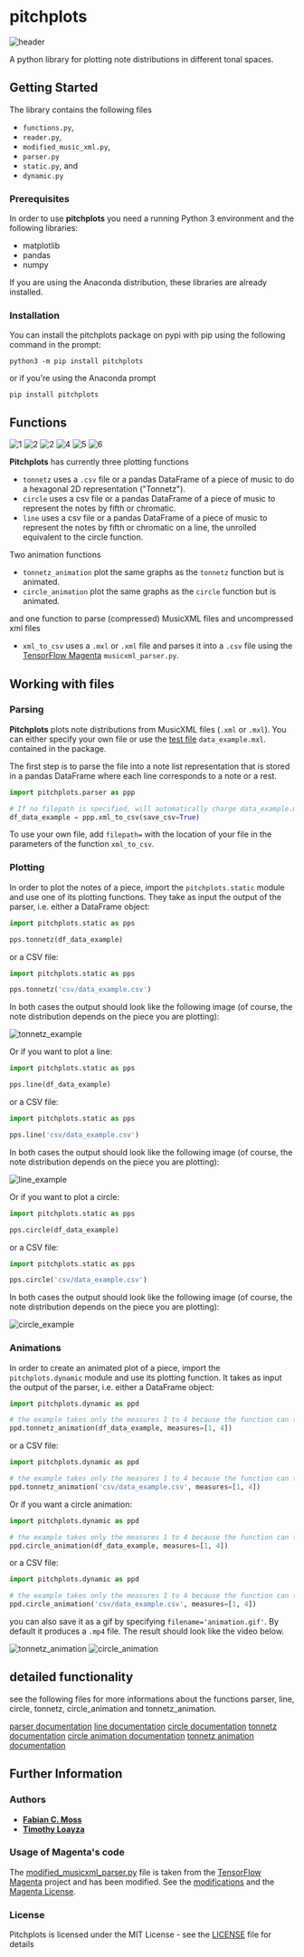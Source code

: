 # pitchplots

![header](images/big_blue_hex_8_top.png)

A python library for plotting note distributions in different tonal spaces.

## Getting Started

The library contains the following files
* `functions.py`, 
* `reader.py`, 
* `modified_music_xml.py`, 
* `parser.py`
* `static.py`, and
* `dynamic.py`

### Prerequisites

In order to use **pitchplots** you need a running Python 3 environment and the following libraries:
* matplotlib
* pandas
* numpy

If you are using the Anaconda distribution, these libraries are already installed.

### Installation

You can install the pitchplots package on pypi with pip using the following command in the prompt:

```
python3 -m pip install pitchplots
```

or if you're using the Anaconda prompt

```
pip install pitchplots
```
## Functions

![1](images/Tp1_def_hex.png)  ![2](images/Tp2_hex_orange_pc_5.png)  ![2](images/Tp3_hex_noduplicate.png)
![4](images/Tp4_def_pie.png)  ![5](images/Tp5_red_pie_nofifith.png)  ![6](images/Tp6_log_pie.png)

**Pitchplots** has currently three plotting functions
-   `tonnetz` uses a `.csv` file or a pandas DataFrame of a piece of music to do a hexagonal 2D representation ("Tonnetz").
-   `circle` uses a csv file or a pandas DataFrame of a piece of music to represent the notes by fifth or chromatic.
-   `line` uses a csv file or a pandas DataFrame of a piece of music to represent the notes by fifth or chromatic on a line, the unrolled equivalent to the circle function.

Two animation functions
-   `tonnetz_animation` plot the same graphs as the `tonnetz` function but is animated.
-   `circle_animation` plot the same graphs as the `circle` function but is animated.

and one function to parse (compressed) MusicXML files and uncompressed xml files
-   `xml_to_csv` uses a `.mxl` or `.xml` file and parses it into a `.csv` file using the [TensorFlow Magenta](https://github.com/tensorflow/magenta) `musicxml_parser.py`.

## Working with files

### Parsing

**Pitchplots** plots note distributions from MusicXML files (`.xml` or `.mxl`). You can either specify your own file or use the [test file](data_example.mxl) `data_example.mxl`. contained in the package.

The first step is to parse the file into a note list representation that is stored in a pandas DataFrame where each line corresponds to a note or a rest.

```python
import pitchplots.parser as ppp

# If no filepath is specified, will automatically charge data_example.mxl
df_data_example = ppp.xml_to_csv(save_csv=True)
```

To use your own file, add `filepath=` with the location of your file in the parameters of the function `xml_to_csv`.

### Plotting

In order to plot the notes of a piece, import the `pitchplots.static` module and use one of its plotting functions. They take as input the output of the parser, i.e. either a DataFrame object:

```python
import pitchplots.static as pps

pps.tonnetz(df_data_example)
```
 or a CSV file:
```python
import pitchplots.static as pps

pps.tonnetz('csv/data_example.csv')
```
In both cases the output should look like the following image (of course, the note distribution depends on the piece you are plotting):

![tonnetz_example](images/Tp1_def_hex.png)

Or if you want to plot a line:

```python
import pitchplots.static as pps

pps.line(df_data_example)
```
 or a CSV file:
```python
import pitchplots.static as pps

pps.line('csv/data_example.csv')
```

In both cases the output should look like the following image (of course, the note distribution depends on the piece you are plotting):

![line_example](images/line_example.png)

Or if you want to plot a circle:

```python
import pitchplots.static as pps

pps.circle(df_data_example)
```
 or a CSV file:
```python
import pitchplots.static as pps

pps.circle('csv/data_example.csv')
```

In both cases the output should look like the following image (of course, the note distribution depends on the piece you are plotting):

![circle_example](images/circle_example.png)

### Animations

In order to create an animated plot of a piece, import the `pitchplots.dynamic` module and use its plotting function. It takes as input the output of the parser, i.e. either a DataFrame object:

```python
import pitchplots.dynamic as ppd

# the example takes only the measures 1 to 4 because the function can take some time for a long video
ppd.tonnetz_animation(df_data_example, measures=[1, 4])
```
 or a CSV file:
```python
import pitchplots.dynamic as ppd

# the example takes only the measures 1 to 4 because the function can take some time for a long video
ppd.tonnetz_animation('csv/data_example.csv', measures=[1, 4])
```

Or if you want a circle animation:

```python
import pitchplots.dynamic as ppd

# the example takes only the measures 1 to 4 because the function can take some time for a long video
ppd.circle_animation(df_data_example, measures=[1, 4])
```
 or a CSV file:
```python
import pitchplots.dynamic as ppd

# the example takes only the measures 1 to 4 because the function can take some time for a long video
ppd.circle_animation('csv/data_example.csv', measures=[1, 4])
```

you can also save it as a gif by specifying `filename='animation.gif'`. By default it produces a `.mp4` file. The result should look like the video below.

![tonnetz_animation](images/animated_tonnetz_example.gif) ![circle_animation](images/animated_circle_example.gif)

## detailed functionality

see the following files for more informations about the functions parser, line, circle, tonnetz, circle_animation and tonnetz_animation.

[parser documentation](notebooks/parser_doc.ipynb)
[line documentation](notebooks/line_doc.ipynb)
[circle documentation](notebooks/circle_doc.ipynb)
[tonnetz documentation](notebooks/tonnetz_doc.ipynb)
[circle animation documentation](notebooks/circle_anim_doc.ipynb)
[tonnetz animation documentation](notebooks/tonnetz_anim_doc.ipynb)

## Further Information
### Authors
* [**Fabian C. Moss**](https://github.com/fabianmoss)
* [**Timothy Loayza**](https://github.com/TimothyLoayza)

### Usage of Magenta's code

The [modified_musicxml_parser.py](modified_musicxml_parser.py) file is taken from the [TensorFlow Magenta](https://github.com/tensorflow/magenta) project and has been modified. See the [modifications](magenta/magenta_musicxml_code_modifications.md) and the [Magenta License](magenta/magenta_LICENSE.md).

### License

Pitchplots is licensed under the MIT License - see the [LICENSE](LICENSE.md) file for details
